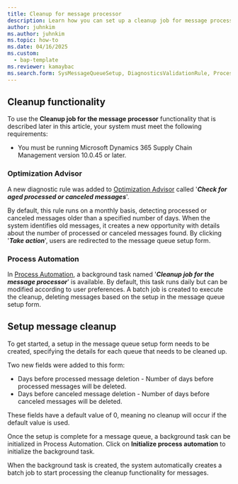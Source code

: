 ```yaml
---
title: Cleanup for message processor
description: Learn how you can set up a cleanup job for message processor
author: juhnkim
ms.author: juhnkim
ms.topic: how-to
ms.date: 04/16/2025
ms.custom: 
  - bap-template
ms.reviewer: kamaybac
ms.search.form: SysMessageQueueSetup, DiagnosticsValidationRule, ProcessScheduleSeries
---
```


## Cleanup functionality 
To use the **Cleanup job for the message processor** functionality that is described later in this article, your system must meet the following requirements:

- You must be running Microsoft Dynamics 365 Supply Chain Management version 10.0.45 or later.

### Optimization Advisor

A new diagnostic rule was added to [Optimization Advisor](../../fin-ops-core/fin-ops/sysadmin/optimization-advisor-overview.md) called '***Check for aged processed or canceled messages***'. 

By default, this rule runs on a monthly basis, detecting processed or canceled messages older than a specified number of days. When the system identifies old messages, it creates a new opportunity with details about the number of processed or canceled messages found. By clicking '***Take action***', users are redirected to the message queue setup form.

### Process Automation
In [Process Automation](../../fin-ops-core/fin-ops/sysadmin/process-automation.md), a background task named '***Cleanup job for the message processor***' is available. By default, this task runs daily but can be modified according to user preferences. A batch job is created to execute the cleanup, deleting messages based on the setup in the message queue setup form.


## Setup message cleanup
To get started, a setup in the message queue setup form needs to be created, specifying the details for each queue that needs to be cleaned up.

Two new fields were added to this form:
* Days before processed message deletion - Number of days before processed messages will be deleted.
* Days before canceled message deletion - Number of days before canceled messages will be deleted. 

These fields have a default value of 0, meaning no cleanup will occur if the default value is used.

Once the setup is complete for a message queue, a background task can be initialized in Process Automation. Click on **Initialize process automation** to initialize the background task. 

When the background task is created, the system automatically creates a batch job to start processing the cleanup functionality for messages.


